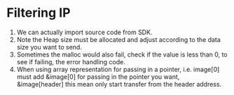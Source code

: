 # Filtering IP
1. We can actually import source code from SDK.
2. Note the Heap size must be allocated and adjust according to the data size you want to send.
3. Sometimes the malloc would also fail, check if the value is less than 0, to see if failing, the error handling code.
4. When using array representation for passing in a pointer, i.e. image[0] must add &image[0] for passing in the pointer you want, &image[header] this mean only start transfer from the header address.